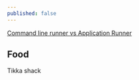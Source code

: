 ```yaml
---
published: false
---
```



[Command line runner vs Application Runner](https://www.youtube.com/watch?v=FEpzBk_qQyY)

## Food

Tikka shack
